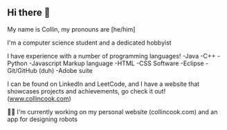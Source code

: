 ## Hi there 👋

My name is Collin, my pronouns are [he/him] 

I'm a computer science student and a dedicated hobbyist

I have experience with a number of programming languages!
-Java
-C++
-Python
-Javascript
Markup language
-HTML 
-CSS
Software
-Eclipse
-Git/GitHub (duh)
-Adobe suite

I can be found on LinkedIn and LeetCode, and I have a website that showcases projects and achievements, go check it out!
(www.collincook.com)

:file_folder::soon: I'm currently working on my personal website (collincook.com) and an app for designing robots
<!--
**collinc04/collinc04** is a ✨ _special_ ✨ repository because its `README.md` (this file) appears on your GitHub profile.

Here are some ideas to get you started:

- 🔭 I’m currently working on ...
- 🌱 I’m currently learning ...
- 👯 I’m looking to collaborate on ...
- 🤔 I’m looking for help with ...
- 💬 Ask me about ...
- 📫 How to reach me: ...
- 😄 Pronouns: ...
- ⚡ Fun fact: ...
-->
